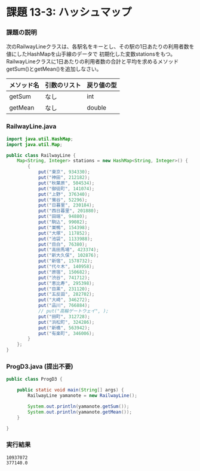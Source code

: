 # 課題 13-3: ハッシュマップ

### 課題の説明
次のRailwayLineクラスは、各駅名をキーとし、その駅の1日あたりの利用者数を値にしたHashMapを山手線のデータで
初期化した変数stationsをもつ。
RailwayLineクラスに1日あたりの利用者数の合計と平均を求めるメソッドgetSum()とgetMean()を追加しなさい。


| メソッド名   | 引数のリスト | 戻り値の型  | 
|---------|--------|--------|
| getSum  | なし     | int    | 
| getMean | なし     | double | 

### RailwayLine.java
```java
import java.util.HashMap;
import java.util.Map;

public class RailwayLine {
    Map<String, Integer> stations = new HashMap<String, Integer>() {
        {
            put("東京", 934330);
            put("神田", 212182);
            put("秋葉原", 504534);
            put("御徒町", 141074);
            put("上野", 376340);
            put("鶯谷", 52296);
            put("日暮里", 230184);
            put("西日暮里", 201880);
            put("田端", 94880);
            put("駒込", 99082);
            put("巣鴨", 154398);
            put("大塚", 117852);
            put("池袋", 1133988);
            put("目白", 76380);
            put("高田馬場", 423374);
            put("新大久保", 102876);
            put("新宿", 1578732);
            put("代々木", 140958);
            put("原宿", 150682);
            put("渋谷", 741712);
            put("恵比寿", 295398);
            put("目黒", 231120);
            put("五反田", 282702);
            put("大崎", 346272);
            put("品川", 766884);
            // put("高輪ゲートウェイ", );
            put("田町", 312728);
            put("浜松町", 324286);
            put("新橋", 563942);
            put("有楽町", 346006);
        }
    };
}
```


### ProgD3.java (提出不要)
```java
public class ProgD3 {

    public static void main(String[] args) {
        RailwayLine yamanote = new RailwayLine();

        System.out.println(yamanote.getSum());
        System.out.println(yamanote.getMean());
    }

}
```
### 実行結果
```
10937072
377140.0
```